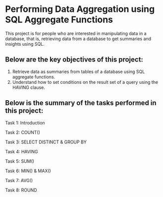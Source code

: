 # Performing Data Aggregation using SQL Aggregate Functions

This project is for people who are interested in manipulating data in a database, that is,
retrieving data from a database to get summaries and insights using SQL.

## Below are the key objectives of this project:
1. Retrieve data as summaries from tables of a database using SQL aggregate functions.
2. Understand how to set conditions on the result set of a query using the HAVING clause.

## Below is the summary of the tasks performed in this project:

Task 1: Introduction

Task 2: COUNT()

Task 3: SELECT DISTINCT & GROUP BY

Task 4: HAVING

Task 5: SUM()

Task 6: MIN() & MAX()

Task 7: AVG()

Task 8: ROUND
